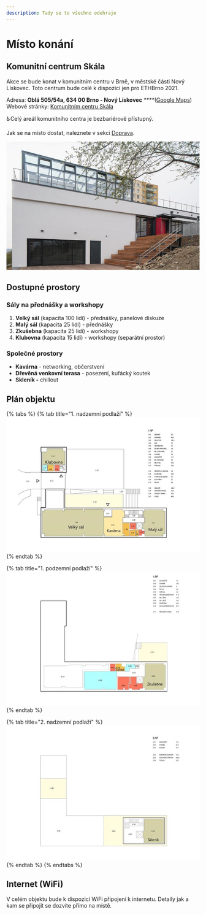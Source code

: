 ```yaml
---
description: Tady se to všechno odehraje
---
```


# Místo konání

## Komunitní centrum Skála

Akce se bude konat v komunitním centru v Brně, v městské části Nový Lískovec. Toto centrum bude celé k dispozici jen pro ETHBrno 2021.

Adresa: **Oblá 505/54a, 634 00 Brno - Nový Lískovec** _****_\([Google Maps](https://goo.gl/maps/wbZFMrzfBHDTtRRK8)\)  
Webové stránky: [Komunitním centru Skála](https://novy-liskovec.cz/komunitni-centrum-skala/ds-1389)

♿Celý areál komunitního centra je bezbariérově přístupný.

Jak se na místo dostat, naleznete v sekci [Doprava](prakticke-informace/doprava.md).

![](.gitbook/assets/kc-skala.jpeg)

## Dostupné prostory

### Sály na přednášky a workshopy

1. **Velký sál** \(kapacita 100 lidí\) - přednášky, panelové diskuze
2. **Malý sál** \(kapacita 25 lidí\) - přednášky
3. **Zkušebna** \(kapacita 25 lidí\) - workshopy
4. **Klubovna** \(kapacita 15 lidí\) - workshopy \(separátní prostor\)

### Společné prostory

* **Kavárna** - networking, občerstvení
* **Dřevěná venkovní terasa** - posezení, kuřácký koutek
* **Skleník -** chillout

## Plán objektu

{% tabs %}
{% tab title="1. nadzemní podlaží" %}
![](.gitbook/assets/kc-skala-1np%20%281%29.jpeg)
{% endtab %}

{% tab title="1. podzemní podlaží" %}
![](.gitbook/assets/kc-skala-1pp.jpeg)
{% endtab %}

{% tab title="2. nadzemní podlaží" %}
![](.gitbook/assets/kc-skala-2np.jpeg)
{% endtab %}
{% endtabs %}

## Internet \(WiFi\)

V celém objektu bude k dispozici WiFi připojení k internetu. Detaily jak a kam se připojit se dozvíte přímo na místě.



